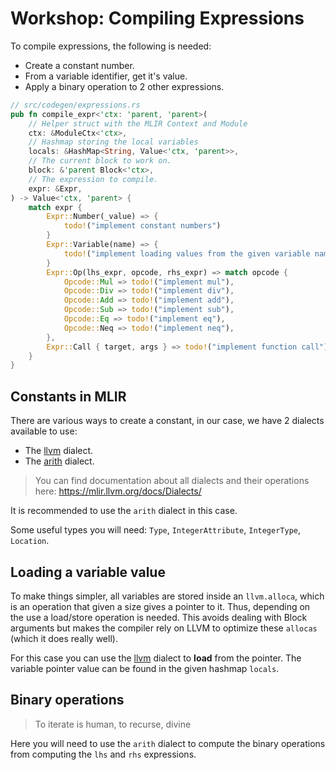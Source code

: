 # Workshop: Compiling Expressions

To compile expressions, the following is needed:

- Create a constant number.
- From a variable identifier, get it's value.
- Apply a binary operation to 2 other expressions.


```rust
// src/codegen/expressions.rs
pub fn compile_expr<'ctx: 'parent, 'parent>(
    // Helper struct with the MLIR Context and Module
    ctx: &ModuleCtx<'ctx>,
    // Hashmap storing the local variables
    locals: &HashMap<String, Value<'ctx, 'parent>>,
    // The current block to work on.
    block: &'parent Block<'ctx>,
    // The expression to compile.
    expr: &Expr,
) -> Value<'ctx, 'parent> {
    match expr {
        Expr::Number(_value) => {
            todo!("implement constant numbers")
        }
        Expr::Variable(name) => {
            todo!("implement loading values from the given variable name")
        }
        Expr::Op(lhs_expr, opcode, rhs_expr) => match opcode {
            Opcode::Mul => todo!("implement mul"),
            Opcode::Div => todo!("implement div"),
            Opcode::Add => todo!("implement add"),
            Opcode::Sub => todo!("implement sub"),
            Opcode::Eq => todo!("implement eq"),
            Opcode::Neq => todo!("implement neq"),
        },
        Expr::Call { target, args } => todo!("implement function call"),
    }
}
```


## Constants in MLIR

There are various ways to create a constant, in our case, we have 2 dialects available to use:
- The [llvm](https://mlir.llvm.org/docs/Dialects/LLVM/) dialect.
- The [arith](https://mlir.llvm.org/docs/Dialects/ArithOps/) dialect.

> You can find documentation about all dialects and their operations here: <https://mlir.llvm.org/docs/Dialects/>

It is recommended to use the `arith` dialect in this case.

Some useful types you will need: `Type`, `IntegerAttribute`, `IntegerType`, `Location`.

## Loading a variable value

To make things simpler, all variables are stored inside an `llvm.alloca`, which is an operation
that given a size gives a pointer to it. Thus, depending on the use a load/store operation is needed. This avoids dealing with Block arguments but makes the compiler rely on LLVM to optimize these `allocas` (which it does really well).

For this case you can use the [llvm](https://mlir.llvm.org/docs/Dialects/LLVM/) dialect to **load** from the pointer. The variable pointer value can be found in the given hashmap `locals`.

## Binary operations

> To iterate is human, to recurse, divine

Here you will need to use the `arith` dialect to compute the binary operations from computing the `lhs` and `rhs` expressions.
